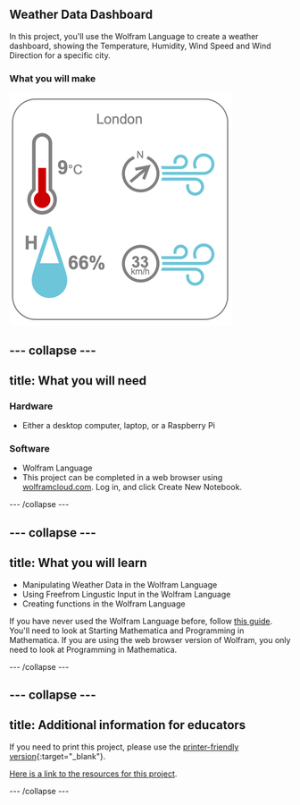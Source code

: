 ## Weather Data Dashboard

In this project, you'll use the Wolfram Language to create a weather dashboard, showing the Temperature, Humidity, Wind Speed and Wind Direction for a specific city.

### What you will make


![Complete project](images/complete1.png)


--- collapse ---
---
title: What you will need
---
### Hardware

+ Either a desktop computer, laptop, or a Raspberry Pi
### Software

+ Wolfram Language
+ This project can be completed in a web browser using [wolframcloud.com](http://lab.wolframcloud.com/app/). Log in, and click Create New Notebook.

--- /collapse ---

--- collapse ---
---
title: What you will learn
---

+ Manipulating Weather Data in the Wolfram Language
+ Using Freefrom Lingustic Input in the Wolfram Language
+ Creating functions in the Wolfram Language

If you have never used the Wolfram Language before, follow [this guide](https://projects.raspberrypi.org/en/projects/getting-started-with-mathematica). You'll need to look at Starting Mathematica and Programming in Mathematica. If you are using the web browser version of Wolfram, you only need to look at Programming in Mathematica.

--- /collapse ---

--- collapse ---
---
title: Additional information for educators
---

If you need to print this project, please use the [printer-friendly version](https://projects.raspberrypi.org/en/projects/project-name/print){:target="_blank"}.

[Here is a link to the resources for this project](http://rpf.io/project-name-go).

--- /collapse ---
